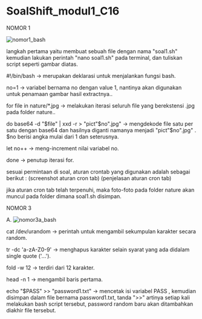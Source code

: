 # SoalShift_modul1_C16

NOMOR 1

![nomor1_bash](https://user-images.githubusercontent.com/36990542/53081647-d7183880-352d-11e9-8181-e5b4261114c7.png)


langkah pertama yaitu membuat sebuah file dengan nama "soal1.sh"
kemudian lakukan perintah "nano soal1.sh" pada terminal, dan tuliskan script seperti gambar diatas.

#!/bin/bash -> merupakan deklarasi untuk menjalankan fungsi bash.

no=1 -> variabel bernama no dengan value 1, nantinya akan digunakan untuk penamaan gambar hasil extractnya..

for file in nature/*.jpg -> melakukan iterasi seluruh file yang berekstensi .jpg pada folder nature..

do base64 -d "$file" | xxd -r > "pict"$no".jpg" -> mengdekode file satu per satu dengan base64 dan hasilnya diganti namanya menjadi "pict"$no".jpg" . $no berisi angka mulai dari 1 dan seterusnya.

let no++ -> meng-increment nilai variabel no.

done -> penutup iterasi for.

sesuai permintaan di soal, aturan crontab yang digunakan adalah sebagai berikut :
(screenshot aturan cron tab)
(penjelasan aturan cron tab)

jika aturan cron tab telah terpenuhi, maka foto-foto pada folder nature akan muncul pada folder dimana soal1.sh disimpan.


NOMOR 3

A.
![nomor3a_bash](https://user-images.githubusercontent.com/36990542/53087761-79d6b400-353a-11e9-82af-54be0a36fcf3.png)


cat /dev/urandom -> perintah untuk mengambil sekumpulan karakter secara random.

tr -dc 'a-zA-Z0-9' -> menghapus karakter selain syarat yang ada didalam single quote ('...').

fold -w 12 -> terdiri dari 12 karakter.

head -n 1 -> mengambil baris pertama.

echo "$PASS" >> "password1.txt" -> mencetak isi variabel PASS , kemudian disimpan dalam file bernama password1.txt, tanda ">>" artinya setiap kali melakukan bash script tersebut, password random baru akan ditambahkan diakhir file tersebut.
